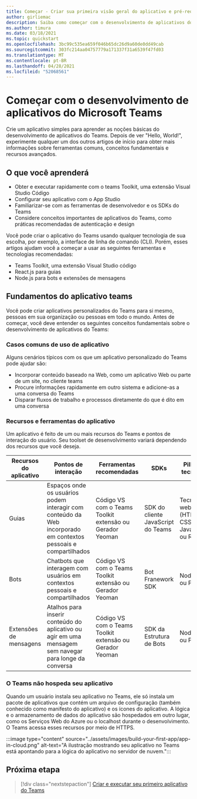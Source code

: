 ```yaml
---
title: Começar - Criar sua primeira visão geral do aplicativo e pré-requisitos
author: girliemac
description: Saiba como começar com o desenvolvimento de aplicativos do Microsoft Teams e configurar seu ambiente.
ms.author: timura
ms.date: 03/18/2021
ms.topic: quickstart
ms.openlocfilehash: 3bc99c535ea659f046b65dc26d9a60de0dd49cab
ms.sourcegitcommit: 303fc214aa04757779a171337f31a6539f47fd03
ms.translationtype: MT
ms.contentlocale: pt-BR
ms.lasthandoff: 04/28/2021
ms.locfileid: "52068561"
---
```

# <a name="get-started-with-microsoft-teams-app-development"></a>Começar com o desenvolvimento de aplicativos do Microsoft Teams

Crie um aplicativo simples para aprender as noções básicas do desenvolvimento de aplicativos do Teams. Depois de ver "Hello, World!", experimente qualquer um dos outros artigos de início para obter mais informações sobre ferramentas comuns, conceitos fundamentais e recursos avançados.



## <a name="what-youll-learn"></a>O que você aprenderá

* Obter e executar rapidamente com o teams Toolkit, uma extensão Visual Studio Código 
* Configurar seu aplicativo com o App Studio 
* Familiarizar-se com as ferramentas de desenvolvedor e os SDKs do Teams
* Considere conceitos importantes de aplicativos do Teams, como práticas recomendadas de autenticação e design

Você pode criar o aplicativo do Teams usando qualquer tecnologia de sua escolha, por exemplo, a interface de linha de comando (CLI). Porém, esses artigos ajudam você a começar a usar as seguintes ferramentas e tecnologias recomendadas:

* Teams Toolkit, uma extensão Visual Studio código
* React.js para guias
* Node.js para bots e extensões de mensagens


## <a name="teams-app-fundamentals"></a>Fundamentos do aplicativo teams

Você pode criar aplicativos personalizados do Teams para si mesmo, pessoas em sua organização ou pessoas em todo o mundo. Antes de começar, você deve entender os seguintes conceitos fundamentais sobre o desenvolvimento de aplicativos do Teams:

### <a name="common-app-use-cases"></a>Casos comuns de uso de aplicativo

Alguns cenários típicos com os que um aplicativo personalizado do Teams pode ajudar são:

* Incorporar conteúdo baseado na Web, como um aplicativo Web ou parte de um site, no cliente teams
* Procure informações rapidamente em outro sistema e adicione-as a uma conversa do Teams 
* Disparar fluxos de trabalho e processos diretamente do que é dito em uma conversa 

### <a name="app-capabilities-and-tools"></a>Recursos e ferramentas do aplicativo

Um aplicativo é feito de um ou mais recursos do Teams e pontos de interação do usuário. Seu toolset de desenvolvimento variará dependendo dos recursos que você deseja.

| **Recursos do aplicativo**| **Pontos de interação** | **Ferramentas recomendadas** | **SDKs** | **Pilhas de tecnologia** |
|--------|--------|--------|--------|--------|
| Guias | Espaços onde os usuários podem interagir com conteúdo da Web incorporado em contextos pessoais e compartilhados | Código VS com o Teams Toolkit extensão ou Gerador Yeoman | SDK do cliente JavaScript do Teams | Tecnologias web gerais (HTML, CSS e JavaScript) ou React.js |
| Bots | Chatbots que interagem com usuários em contextos pessoais e compartilhados | Código VS com o Teams Toolkit extensão ou Gerador Yeoman | Bot Franework SDK | Node.js, C# ou Python | 
| Extensões de mensagens | Atalhos para inserir conteúdo do aplicativo ou agir em uma mensagem sem navegar para longe da conversa | Código VS com o Teams Toolkit extensão ou Gerador Yeoman | SDK da Estrutura de Bots | Node.js, C# ou Python |

### <a name="teams-doesnt-host-your-app"></a>O Teams não hospeda seu aplicativo

Quando um usuário instala seu aplicativo no Teams, ele só instala um pacote de aplicativos que contém um arquivo de configuração (também conhecido como manifesto do aplicativo) e os ícones do aplicativo. A lógica e o armazenamento de dados do aplicativo são hospedados em outro lugar, como os Serviços Web do Azure ou o localhost durante o desenvolvimento. O Teams acessa esses recursos por meio de HTTPS.

:::image type="content" source="../assets/images/build-your-first-app/app-in-cloud.png" alt-text="A ilustração mostrando seu aplicativo no Teams está apontando para a lógica do aplicativo no servidor de nuvem.":::

## <a name="next-step"></a>Próxima etapa

> [!div class="nextstepaction"]
> [Criar e executar seu primeiro aplicativo do Teams](../build-your-first-app/build-and-run.md)
